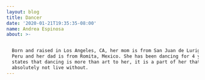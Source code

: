 ```yaml
---
layout: blog
title: Dancer
date: '2020-01-21T19:35:35-08:00'
name: Andrea Espinosa
about: >-


  Born and raised in Los Angeles, CA, her mom is from San Juan de Lurigancho,
  Peru and her dad is from Romita, Mexico. She has been dancing for 4 years and
  states that dancing is more than art to her, it is a part of her that she can
  absolutely not live without.
---
```


